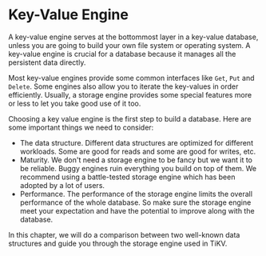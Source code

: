 # Key-Value Engine

A key-value engine serves at the bottommost layer in a key-value
database, unless you are going to build your own file system or
operating system. A key-value engine is crucial for a database because
it manages all the persistent data directly.

Most key-value engines provide some common interfaces like `Get`,
`Put` and `Delete`. Some engines also allow you to iterate the
key-values in order efficiently. Usually, a storage engine provides
some special features more or less to let you take good use of it too.

Choosing a key value engine is the first step to build a
database. Here are some important things we need to consider:

- The data structure. Different data structures are optimized for
  different workloads. Some are good for reads and some are good for
  writes, etc.
- Maturity. We don't need a storage engine to be fancy but we want it
  to be reliable. Buggy engines ruin everything you build on top of
  them. We recommend using a battle-tested storage engine which has
  been adopted by a lot of users.
- Performance. The performance of the storage engine limits the
  overall performance of the whole database. So make sure the storage
  engine meet your expectation and have the potential to improve along
  with the database.

In this chapter, we will do a comparison between two well-known data
structures and guide you through the storage engine used in TiKV.
